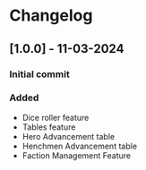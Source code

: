 # Changelog

## [1.0.0] - 11-03-2024
### Initial commit

### Added
- Dice roller feature
- Tables feature
- Hero Advancement table
- Henchmen Advancement table
- Faction Management Feature